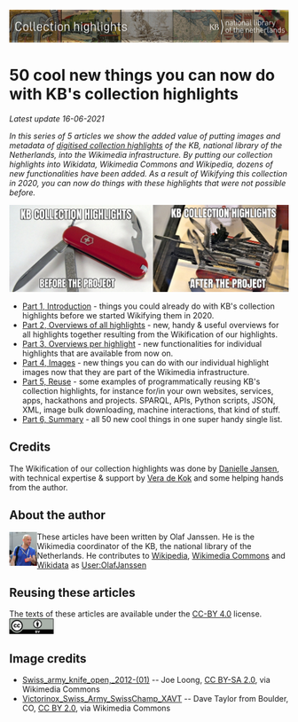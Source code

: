 ![Banner](../images/banners/KBTopstukkenBannerWikimedia_EN.jpg)

# 50 cool new things you can now do with KB's collection highlights
*Latest update 16-06-2021*

*In this series of 5 articles we show the added value of putting images and metadata of [digitised collection highlights](https://www.kb.nl/galerij/digitale-topstukken) of the KB, national library of the Netherlands, into the Wikimedia infrastructure. By putting our collection highlights into Wikidata, Wikimedia Commons and Wikipedia, dozens of new functionalities have been added. As a result of Wikifying this collection in 2020, you can now do things with these highlights that were not possible before.*

<a href="Part%201%2C%20Introduction.html"><img src="images/KBtopstukkenMemeEN.jpg"/></a>

- [Part 1, Introduction](Part%201%2C%20Introduction.html) - things you could already do with KB's collection highlights before we started Wikifying them in 2020.  
- [Part 2, Overviews of all highlights](Part%202%2C%20Overviews%20of%20all%20highlights.html) - new, handy & useful overviews for all highlights together resulting from the Wikification of our highlights.
-  [Part 3, Overviews per highlight](Part%203%2C%20Overviews%20per%20highlight.html) - new functionalities for individual highlights that are available from now on.
- [Part 4, Images](Part%204%2C%20Images.html) - new things you can do with our individual highlight images now that they are part of the Wikimedia infrastructure. 
- [Part 5, Reuse](Part%205%2C%20Reuse.html) - some examples of programmatically reusing KB's collection highlights, for instance for/in your own websites, services, apps, hackathons and projects. SPARQL, APIs, Python scripts, JSON, XML, image bulk downloading, machine interactions, that kind of stuff.
- [Part 6, Summary](Part%206%2C%20Summary.html) - all 50 new cool things in one super handy single list. 

## Credits
The Wikification of our collection highlights was done by [Danielle Jansen](https://commons.wikimedia.org/wiki/User:DanielleJWiki), with technical expertise & support by [Vera de Kok](https://commons.wikimedia.org/wiki/User:1Veertje_(KB)) and some helping hands from the author. 
 
## About the author
<img align="left" src="../images/800px-Olaf_Janssen_at_GLAM_WIKI_Tel_Aviv_Conference_2018.JPG" width="50"/>

These articles have been written by Olaf Janssen. He is the Wikimedia coordinator of the KB, the national library of the Netherlands. He contributes to
[Wikipedia](https://nl.wikipedia.org/wiki/Wikipedia:GLAM/Koninklijke_Bibliotheek_en_Nationaal_Archief), [Wikimedia Commons](https://commons.wikimedia.org/wiki/Category:Koninklijke_Bibliotheek) and [Wikidata](https://www.wikidata.org/wiki/Wikidata:GLAM/Koninklijke_Bibliotheek_Nederland) as [User:OlafJanssen](https://nl.wikipedia.org/wiki/Gebruiker:OlafJanssen)<br>

## Reusing these articles
The texts of these articles are available under the [CC-BY 4.0](https://creativecommons.org/licenses/by/4.0/) license. 
<kbd><img src="../images/cc-by.png" width="80"/></kbd> 
 
## Image credits
* [Swiss_army_knife_open,_2012-(01)](https://commons.wikimedia.org/wiki/File:Swiss_army_knife_open,_2012-(01).jpg) -- Joe Loong, [CC BY-SA 2.0](https://creativecommons.org/licenses/by-sa/2.0), via Wikimedia Commons
* [Victorinox_Swiss_Army_SwissChamp_XAVT](https://commons.wikimedia.org/wiki/File:Victorinox_Swiss_Army_SwissChamp_XAVT.jpg) -- Dave Taylor from Boulder, CO, [CC BY 2.0](https://creativecommons.org/licenses/by/2.0>), via Wikimedia Commons
